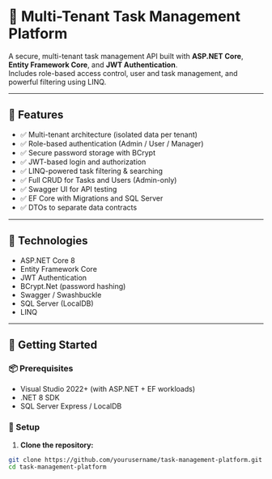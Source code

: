 # 🧩 Multi-Tenant Task Management Platform

A secure, multi-tenant task management API built with **ASP.NET Core**, **Entity Framework Core**, and **JWT Authentication**.  
Includes role-based access control, user and task management, and powerful filtering using LINQ.

---

## 🚀 Features

- ✅ Multi-tenant architecture (isolated data per tenant)
- ✅ Role-based authentication (Admin / User / Manager)
- ✅ Secure password storage with BCrypt
- ✅ JWT-based login and authorization
- ✅ LINQ-powered task filtering & searching
- ✅ Full CRUD for Tasks and Users (Admin-only)
- ✅ Swagger UI for API testing
- ✅ EF Core with Migrations and SQL Server
- ✅ DTOs to separate data contracts

---

## 🧰 Technologies

- ASP.NET Core 8
- Entity Framework Core
- JWT Authentication
- BCrypt.Net (password hashing)
- Swagger / Swashbuckle
- SQL Server (LocalDB)
- LINQ

---

## 🧪 Getting Started

### 📦 Prerequisites

- Visual Studio 2022+ (with ASP.NET + EF workloads)
- .NET 8 SDK
- SQL Server Express / LocalDB

### 🔧 Setup

1. **Clone the repository:**

```bash
git clone https://github.com/yourusername/task-management-platform.git
cd task-management-platform
